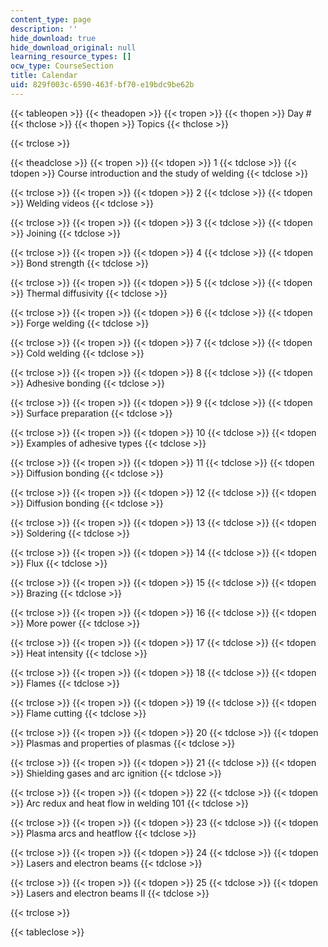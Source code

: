 ```yaml
---
content_type: page
description: ''
hide_download: true
hide_download_original: null
learning_resource_types: []
ocw_type: CourseSection
title: Calendar
uid: 829f003c-6590-463f-bf70-e19bdc9be62b
---
```


{{< tableopen >}}
{{< theadopen >}}
{{< tropen >}}
{{< thopen >}}
Day #
{{< thclose >}}
{{< thopen >}}
Topics
{{< thclose >}}

{{< trclose >}}

{{< theadclose >}}
{{< tropen >}}
{{< tdopen >}}
1
{{< tdclose >}}
{{< tdopen >}}
Course introduction and the study of welding
{{< tdclose >}}

{{< trclose >}}
{{< tropen >}}
{{< tdopen >}}
2
{{< tdclose >}}
{{< tdopen >}}
Welding videos
{{< tdclose >}}

{{< trclose >}}
{{< tropen >}}
{{< tdopen >}}
3
{{< tdclose >}}
{{< tdopen >}}
Joining
{{< tdclose >}}

{{< trclose >}}
{{< tropen >}}
{{< tdopen >}}
4
{{< tdclose >}}
{{< tdopen >}}
Bond strength
{{< tdclose >}}

{{< trclose >}}
{{< tropen >}}
{{< tdopen >}}
5
{{< tdclose >}}
{{< tdopen >}}
Thermal diffusivity
{{< tdclose >}}

{{< trclose >}}
{{< tropen >}}
{{< tdopen >}}
6
{{< tdclose >}}
{{< tdopen >}}
Forge welding
{{< tdclose >}}

{{< trclose >}}
{{< tropen >}}
{{< tdopen >}}
7
{{< tdclose >}}
{{< tdopen >}}
Cold welding
{{< tdclose >}}

{{< trclose >}}
{{< tropen >}}
{{< tdopen >}}
8
{{< tdclose >}}
{{< tdopen >}}
Adhesive bonding
{{< tdclose >}}

{{< trclose >}}
{{< tropen >}}
{{< tdopen >}}
9
{{< tdclose >}}
{{< tdopen >}}
Surface preparation
{{< tdclose >}}

{{< trclose >}}
{{< tropen >}}
{{< tdopen >}}
10
{{< tdclose >}}
{{< tdopen >}}
Examples of adhesive types
{{< tdclose >}}

{{< trclose >}}
{{< tropen >}}
{{< tdopen >}}
11
{{< tdclose >}}
{{< tdopen >}}
Diffusion bonding
{{< tdclose >}}

{{< trclose >}}
{{< tropen >}}
{{< tdopen >}}
12
{{< tdclose >}}
{{< tdopen >}}
Diffusion bonding
{{< tdclose >}}

{{< trclose >}}
{{< tropen >}}
{{< tdopen >}}
13
{{< tdclose >}}
{{< tdopen >}}
Soldering
{{< tdclose >}}

{{< trclose >}}
{{< tropen >}}
{{< tdopen >}}
14
{{< tdclose >}}
{{< tdopen >}}
Flux
{{< tdclose >}}

{{< trclose >}}
{{< tropen >}}
{{< tdopen >}}
15
{{< tdclose >}}
{{< tdopen >}}
Brazing
{{< tdclose >}}

{{< trclose >}}
{{< tropen >}}
{{< tdopen >}}
16
{{< tdclose >}}
{{< tdopen >}}
More power
{{< tdclose >}}

{{< trclose >}}
{{< tropen >}}
{{< tdopen >}}
17
{{< tdclose >}}
{{< tdopen >}}
Heat intensity
{{< tdclose >}}

{{< trclose >}}
{{< tropen >}}
{{< tdopen >}}
18
{{< tdclose >}}
{{< tdopen >}}
Flames
{{< tdclose >}}

{{< trclose >}}
{{< tropen >}}
{{< tdopen >}}
19
{{< tdclose >}}
{{< tdopen >}}
Flame cutting
{{< tdclose >}}

{{< trclose >}}
{{< tropen >}}
{{< tdopen >}}
20
{{< tdclose >}}
{{< tdopen >}}
Plasmas and properties of plasmas
{{< tdclose >}}

{{< trclose >}}
{{< tropen >}}
{{< tdopen >}}
21
{{< tdclose >}}
{{< tdopen >}}
Shielding gases and arc ignition
{{< tdclose >}}

{{< trclose >}}
{{< tropen >}}
{{< tdopen >}}
22
{{< tdclose >}}
{{< tdopen >}}
Arc redux and heat flow in welding 101
{{< tdclose >}}

{{< trclose >}}
{{< tropen >}}
{{< tdopen >}}
23
{{< tdclose >}}
{{< tdopen >}}
Plasma arcs and heatflow
{{< tdclose >}}

{{< trclose >}}
{{< tropen >}}
{{< tdopen >}}
24
{{< tdclose >}}
{{< tdopen >}}
Lasers and electron beams
{{< tdclose >}}

{{< trclose >}}
{{< tropen >}}
{{< tdopen >}}
25
{{< tdclose >}}
{{< tdopen >}}
Lasers and electron beams II
{{< tdclose >}}

{{< trclose >}}

{{< tableclose >}}